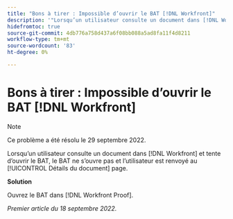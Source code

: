 ```yaml
---
title: "Bons à tirer : Impossible d’ouvrir le BAT [!DNL Workfront]"
description: '"Lorsqu’un utilisateur consulte un document dans [!DNL Workfront] et tente d’ouvrir le BAT, le BAT ne s’ouvre pas et l’utilisateur est renvoyé au [!UICONTROL Détails du document] page".'
hidefromtoc: true
source-git-commit: 4db776a758d437a6f08bb088a5ad8fa11f4d8211
workflow-type: tm+mt
source-wordcount: '83'
ht-degree: 0%

---
```



# Bons à tirer : Impossible d’ouvrir le BAT [!DNL Workfront]

>[!NOTE]
>
>Ce problème a été résolu le 29 septembre 2022.

<!--This article is linked from the WF TOC and the WFP TOC-->

Lorsqu’un utilisateur consulte un document dans [!DNL Workfront] et tente d’ouvrir le BAT, le BAT ne s’ouvre pas et l’utilisateur est renvoyé au [!UICONTROL Détails du document] page.

**Solution**

Ouvrez le BAT dans [!DNL Workfront Proof].

_Premier article du 18 septembre 2022._

